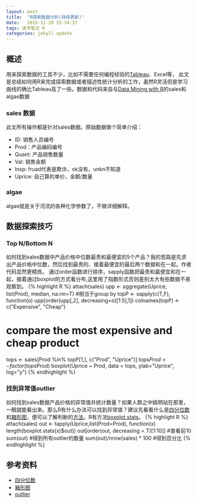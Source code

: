 ```yaml
---
layout: post
title:  "R探索数据分析(持续更新)"
date:   2015-11-20 15:34:37
tags: 读书笔记 R
categories: jekyll update
---
```


## 概述
用来探索数据的工具不少，比如不需要任何编程经验的[Tableau](http://www.tableau.com/)、Excel等，
此文是总结如何用R来完成探索数据或者描述性统计分析的工作，虽然R灵活但是学习曲线的确比Tableau高了一些。数据和代码来自与[Data Mining with R](http://www.dcc.fc.up.pt/~ltorgo/DataMiningWithR/datasets4.html)的sales和algae数据

### sales 数据
此文所有操作都是针对sales数据。原始数据做个简单介绍：
- ID: 销售人员编号
- Prod：产品编码编号
- Quant: 产品销售数量
- Val: 销售金额
- Insp: fruad代表是欺诈，ok没有，unkn不知道
- Uprice: 自己算的单价，金额/数量

### algae
algae就是关于河流的各种化学参数了，不做详细解释。

## 数据探索技巧
### Top N/Bottom N 
如何找到sales数据中产品价格中位数最贵和最便宜的5个产品？我的思路是先求出产品价格中位数，然后找到最贵的、接着最便宜的最后两个数据和在一起。作者代码显然更精炼。
通过order函数进行排序，sapply函数把最贵和最便宜和在一起，接着通过boxplot的方式看分布,这里用了指数形式否则差别太大有些数据不易观察到。
{% highlight R %}
attach(sales)
upp <- aggregate(Uprice, list(Prod), median, na.rm=T)    #相当于group by
topP <- sapply(c(T,F), function(o) upp[order(upp[,2], decreasing=o)[1:5],1])
colnames(topP) <- c("Expensive", "Cheap")

# compare the most expensive and cheap product
tops <- sales[Prod %in% topP[1,], c("Prod", "Uprice")]
tops$Prod <- factor(tops$Prod)
boxplot(Uprice ~ Prod, data = tops, ylab="Uprice", log="y")
{% endhighlight %}


### 找到异常值outlier
如何找到sales数据产品价格的异常值并统计数量？如果人群之中姚明站在那里，一眼就能看出来。那么R有什么办法可以找到异常值？建议先看看什么是[四分位数](https://zh.wikipedia.org/wiki/%E5%9B%9B%E5%88%86%E4%BD%8D%E6%95%B0)和[箱形图](http://stattrek.com/statistics/charts/boxplot.aspx?Tutorial=AP)，便可以了解判断的[方法](http://www.itl.nist.gov/div898/handbook/prc/section1/prc16.htm)。R有方法[boxplot.stats](https://stat.ethz.ch/R-manual/R-devel/library/grDevices/html/boxplot.stats.html)。
{% highlight R %}
attach(sales)
out <- tapply(Uprice,list(Prod=Prod), function(x) length(boxplot.stats(x)$out))
out[order(out, decreasing = T)[1:10]] #查看前10 
sum(out)   #得到所有outlier的数量
sum(out)/nrow(sales) * 100 #得到百分比
{% endhighlight %}

## 参考资料
- [四分位数](https://zh.wikipedia.org/wiki/%E5%9B%9B%E5%88%86%E4%BD%8D%E6%95%B0)
- [箱形图](http://stattrek.com/statistics/charts/boxplot.aspx?Tutorial=AP)
- [outlier](http://www.itl.nist.gov/div898/handbook/prc/section1/prc16.htm)


